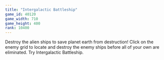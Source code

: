 ```yaml
---
title: "Intergalactic Battleship"
game_id: 40120
game_width: 710
game_height: 400
rank: 10400
---
```

Destroy the alien ships to save planet earth from destruction! Click on the enemy grid to locate and destroy the enemy ships before all of your own are eliminated. Try Intergalactic Battleship.